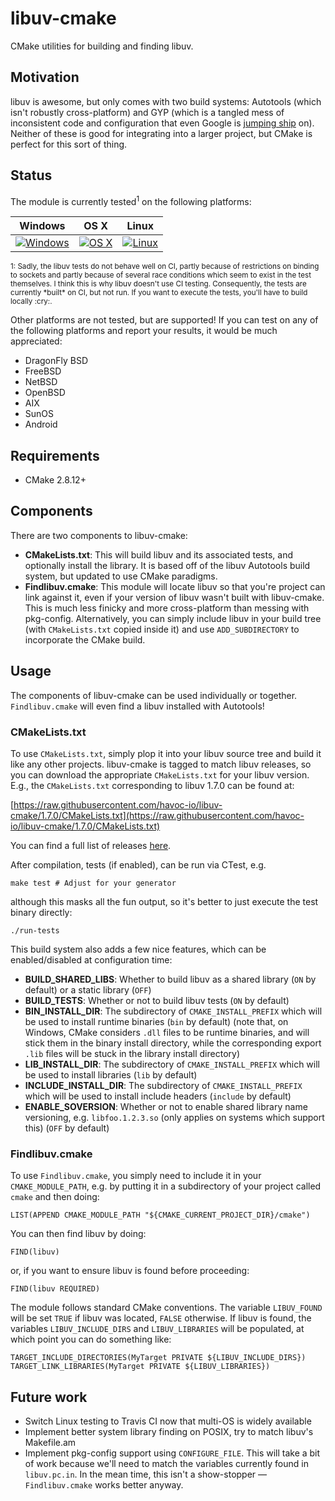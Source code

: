 # libuv-cmake

CMake utilities for building and finding libuv.


## Motivation

libuv is awesome, but only comes with two build systems: Autotools (which isn't
robustly cross-platform) and GYP (which is a tangled mess of inconsistent code
and configuration that even Google is
[jumping ship](http://permalink.gmane.org/gmane.comp.web.blink.devel/11098) on).
Neither of these is good for integrating into a larger project, but CMake is
perfect for this sort of thing.

## Status

The module is currently tested<sup>1</sup> on the following platforms:

| Windows                           | OS X                           | Linux                           |
| :-------------------------------: | :----------------------------: | :-----------------------------: |
| [![Windows][win-badge]][win-link] | [![OS X][osx-badge]][osx-link] | [![Linux][lin-badge]][lin-link] |

[win-badge]: https://ci.appveyor.com/api/projects/status/1v265vkb5edd2r75/branch/master?svg=true "AppVeyor build status"
[win-link]:  https://ci.appveyor.com/project/havoc-io/libuv-cmake/branch/master "AppVeyor build status"
[osx-badge]: https://travis-ci.org/havoc-io/libuv-cmake.svg?branch=master "Travis CI build status"
[osx-link]:  https://travis-ci.org/havoc-io/libuv-cmake "Travis CI build status"
[lin-badge]: https://circleci.com/gh/havoc-io/libuv-cmake/tree/master.svg?style=shield "CircleCI build status"
[lin-link]:  https://circleci.com/gh/havoc-io/libuv-cmake "CircleCI build status"

<sup>
1: Sadly, the libuv tests do not behave well on CI, partly because of
restrictions on binding to sockets and partly because of several race conditions
which seem to exist in the test themselves.  I think this is why libuv doesn't
use CI testing.  Consequently, the tests are currently *built* on CI, but not
run.  If you want to execute the tests, you'll have to build locally :cry:.
</sup>

Other platforms are not tested, but are supported!  If you can test on any of
the following platforms and report your results, it would be much appreciated:

- DragonFly BSD
- FreeBSD
- NetBSD
- OpenBSD
- AIX
- SunOS
- Android


## Requirements

- CMake 2.8.12+


## Components

There are two components to libuv-cmake:

- **CMakeLists.txt**: This will build libuv and its associated tests, and
  optionally install the library.  It is based off of the libuv Autotools build
  system, but updated to use CMake paradigms.
- **Findlibuv.cmake**: This module will locate libuv so that you're project can
  link against it, even if your version of libuv wasn't built with libuv-cmake.
  This is much less finicky and more cross-platform than messing with
  pkg-config.  Alternatively, you can simply include libuv in your build tree
  (with `CMakeLists.txt` copied inside it) and use `ADD_SUBDIRECTORY` to
  incorporate the CMake build.


## Usage

The components of libuv-cmake can be used individually or together.
`Findlibuv.cmake` will even find a libuv installed with Autotools!


### **CMakeLists.txt**

To use `CMakeLists.txt`, simply plop it into your libuv source tree and build it
like any other projects.  libuv-cmake is tagged to match libuv releases, so you
can download the appropriate `CMakeLists.txt` for your libuv version.  E.g., the
`CMakeLists.txt` corresponding to libuv 1.7.0 can be found at:

[https://raw.githubusercontent.com/havoc-io/libuv-cmake/1.7.0/CMakeLists.txt](https://raw.githubusercontent.com/havoc-io/libuv-cmake/1.7.0/CMakeLists.txt)

You can find a full list of releases
[here](https://github.com/havoc-io/libuv-cmake/releases).

After compilation, tests (if enabled), can be run via CTest, e.g.

    make test # Adjust for your generator

although this masks all the fun output, so it's better to just execute the test
binary directly:

    ./run-tests

This build system also adds a few nice features, which can be enabled/disabled
at configuration time:

- **BUILD_SHARED_LIBS**: Whether to build libuv as a shared library (`ON` by
  default) or a static library (`OFF`)
- **BUILD_TESTS**: Whether or not to build libuv tests (`ON` by default)
- **BIN_INSTALL_DIR**: The subdirectory of `CMAKE_INSTALL_PREFIX` which will be
  used to install runtime binaries (`bin` by default) (note that, on Windows,
  CMake considers `.dll` files to be runtime binaries, and will stick them in
  the binary install directory, while the corresponding export `.lib` files will
  be stuck in the library install directory)
- **LIB_INSTALL_DIR**: The subdirectory of `CMAKE_INSTALL_PREFIX` which will be
  used to install libraries (`lib` by default)
- **INCLUDE_INSTALL_DIR**: The subdirectory of `CMAKE_INSTALL_PREFIX` which will
  be used to install include headers (`include` by default)
- **ENABLE_SOVERSION**: Whether or not to enable shared library name versioning,
  e.g. `libfoo.1.2.3.so` (only applies on systems which support this) (`OFF` by
  default)


### **Findlibuv.cmake**

To use `Findlibuv.cmake`, you simply need to include it in your
`CMAKE_MODULE_PATH`, e.g. by putting it in a subdirectory of your project called
`cmake` and then doing:

    LIST(APPEND CMAKE_MODULE_PATH "${CMAKE_CURRENT_PROJECT_DIR}/cmake")

You can then find libuv by doing:

    FIND(libuv)

or, if you want to ensure libuv is found before proceeding:

    FIND(libuv REQUIRED)

The module follows standard CMake conventions.  The variable `LIBUV_FOUND` will
be set `TRUE` if libuv was located, `FALSE` otherwise.  If libuv is found, the
variables `LIBUV_INCLUDE_DIRS` and `LIBUV_LIBRARIES` will be populated, at which
point you can do something like:

    TARGET_INCLUDE_DIRECTORIES(MyTarget PRIVATE ${LIBUV_INCLUDE_DIRS})
    TARGET_LINK_LIBRARIES(MyTarget PRIVATE ${LIBUV_LIBRARIES})


## Future work

- Switch Linux testing to Travis CI now that multi-OS is widely available
- Implement better system library finding on POSIX, try to match libuv's
  Makefile.am
- Implement pkg-config support using `CONFIGURE_FILE`.  This will take a bit of
  work because we'll need to match the variables currently found in
  `libuv.pc.in`.  In the mean time, this isn't a show-stopper —
  `Findlibuv.cmake` works better anyway.
